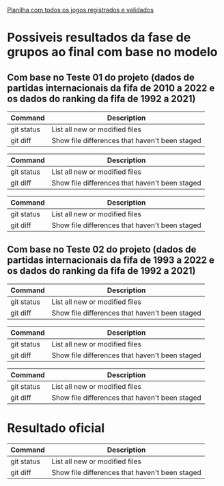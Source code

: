 
[Planilha com todos os jogos registrados e validados](https://docs.google.com/spreadsheets/d/1_nwWn_2r7o1AM9Pg9V7PDdNuGiY0RsyS9BeFYSJlymo/edit#gid=0) 

# Possiveis resultados da fase de grupos ao final com base no modelo

## Com base no Teste 01 do projeto (dados de partidas internacionais da fifa de 2010 a 2022 e os dados do ranking da fifa de 1992 a 2021)

| Command | Description |
| --- | --- |
| git status | List all new or modified files |
| git diff | Show file differences that haven't been staged |


| Command | Description |
| --- | --- |
| git status | List all new or modified files |
| git diff | Show file differences that haven't been staged |


| Command | Description |
| --- | --- |
| git status | List all new or modified files |
| git diff | Show file differences that haven't been staged |

## Com base no Teste 02 do projeto (dados de partidas internacionais da fifa de 1993 a 2022 e os dados do ranking da fifa de 1992 a 2021)


| Command | Description |
| --- | --- |
| git status | List all new or modified files |
| git diff | Show file differences that haven't been staged |


| Command | Description |
| --- | --- |
| git status | List all new or modified files |
| git diff | Show file differences that haven't been staged |


| Command | Description |
| --- | --- |
| git status | List all new or modified files |
| git diff | Show file differences that haven't been staged |

# Resultado oficial

| Command | Description |
| --- | --- |
| git status | List all new or modified files |
| git diff | Show file differences that haven't been staged |
